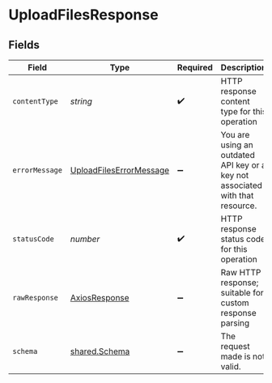 # UploadFilesResponse


## Fields

| Field                                                                         | Type                                                                          | Required                                                                      | Description                                                                   |
| ----------------------------------------------------------------------------- | ----------------------------------------------------------------------------- | ----------------------------------------------------------------------------- | ----------------------------------------------------------------------------- |
| `contentType`                                                                 | *string*                                                                      | :heavy_check_mark:                                                            | HTTP response content type for this operation                                 |
| `errorMessage`                                                                | [UploadFilesErrorMessage](../../models/operations/uploadfileserrormessage.md) | :heavy_minus_sign:                                                            | You are using an outdated API key or a key not associated with that resource. |
| `statusCode`                                                                  | *number*                                                                      | :heavy_check_mark:                                                            | HTTP response status code for this operation                                  |
| `rawResponse`                                                                 | [AxiosResponse](https://axios-http.com/docs/res_schema)                       | :heavy_minus_sign:                                                            | Raw HTTP response; suitable for custom response parsing                       |
| `schema`                                                                      | [shared.Schema](../../models/shared/schema.md)                                | :heavy_minus_sign:                                                            | The request made is not valid.                                                |
